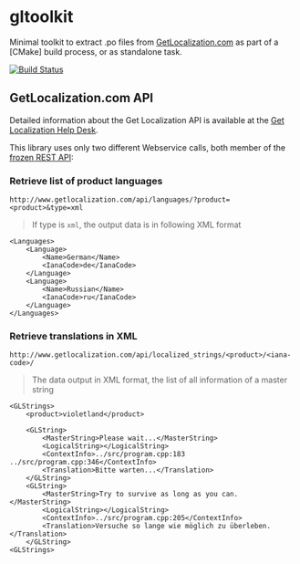 gltoolkit
=========

Minimal toolkit to extract .po files from [GetLocalization.com](https://www.getlocalization.com/)
as part of a [CMake] build process, or as standalone task.

[![Build Status](https://secure.travis-ci.org/ooxi/gltoolkit.png)](http://travis-ci.org/ooxi/gltoolkit)


GetLocalization.com API
-----------------------

Detailed information about the Get Localization API is available at the
[Get Localization Help Desk](http://support.getlocalization.com/entries/136183-api/).

This library uses only two different Webservice calls, both member of the
[frozen REST API](http://support.getlocalization.com/entries/20016086-get-localization-rest-api):


### Retrieve list of product languages

    http://www.getlocalization.com/api/languages/?product=<product>&type=xml

> If type is `xml`, the output data is in following XML format

    <Languages>
        <Language>
            <Name>German</Name>
            <IanaCode>de</IanaCode>
        </Language>
        <Language>
            <Name>Russian</Name>
            <IanaCode>ru</IanaCode>
        </Language>
    </Languages>


### Retrieve translations in XML

    http://www.getlocalization.com/api/localized_strings/<product>/<iana-code>/

> The data output in XML format, the list of all information of a master string

    <GLStrings>
        <product>violetland</product>

        <GLString>
            <MasterString>Please wait...</MasterString>
            <LogicalString></LogicalString>
            <ContextInfo>../src/program.cpp:183 ../src/program.cpp:346</ContextInfo>
            <Translation>Bitte warten...</Translation>
        </GLString>
        <GLString>
            <MasterString>Try to survive as long as you can.</MasterString>
            <LogicalString></LogicalString>
            <ContextInfo>../src/program.cpp:205</ContextInfo>
            <Translation>Versuche so lange wie möglich zu überleben.</Translation>
        </GLString>
    <GLStrings>

























